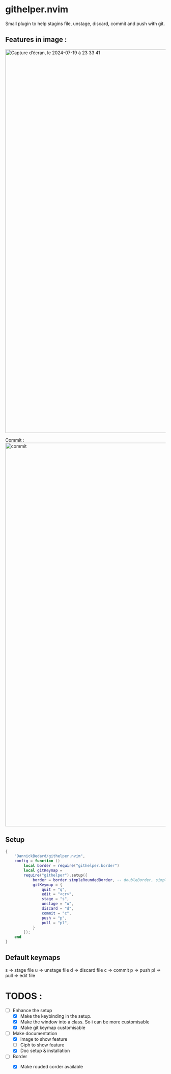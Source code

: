 # githelper.nvim
Small plugin to help stagins file, unstage, discard, commit and push with git.

## Features in image  :
<img width="1200" alt="Capture d’écran, le 2024-07-19 à 23 33 41" src="https://github.com/user-attachments/assets/4dc8e8e2-85d1-4d33-88c2-a10591cc888b">

Commit : 
<img width="1200" alt="commit" src="https://github.com/user-attachments/assets/fb52fd5e-7a2d-4271-8641-521f2b875874">

## Setup

```lua
{
    "DannickBedard/githelper.nvim",
    config = function ()
        local border = require("githelper.border")
        local gitKeymap = 
        require("githelper").setup({
            border = border.simpleRoundedBorder, -- doubleBorder, simpleBorder, simpleRoundedBorder, simpleThickBorder
            gitKeymap = {
                quit = "q",
                edit = "<cr>",
                stage = "s",
                unstage = "u",
                discard = "d",
                commit = "c",
                push = "p",
                pull = "pl",
            }
        });
    end
}
```

## Default keymaps

s => stage file
u => unstage file
d => discard file
c => commit
p => push
pl => pull
<cr> => edit file

# TODOS : 

- [ ] Enhance the setup
    - [x] Make the keybinding in the setup.
    - [x] Make the window into a class. So i can be more customisable
    - [x] Make git keymap customisable
- [ ] Make documentation
    - [x] image to show feature
    - [ ] Giph to show feature
    - [x] Doc setup & installation

- [ ] Border
    - [x] Make rouded corder available

